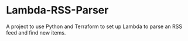 # Lambda-RSS-Parser
A project to use Python and Terraform to set up Lambda to parse an RSS feed and find new items.
